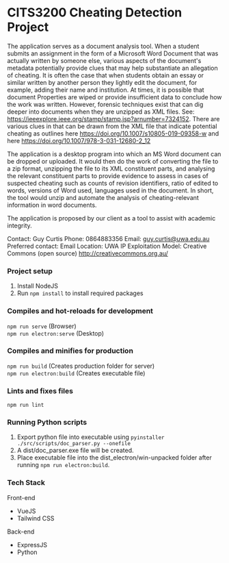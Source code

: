 # CITS3200 Cheating Detection Project

The application serves as a document analysis tool. When a student submits an assignment in the form of a Microsoft Word Document that was actually written by someone else, various aspects of the document's metadata potentially provide clues that may help substantiate an allegation of cheating. It is often the case that when students obtain an essay or similar written by another person they lightly edit the document, for example, adding their name and institution. At times, it is possible that document Properties are wiped or provide insufficient data to conclude how the work was written. However, forensic techniques exist that can dig deeper into documents when they are unzipped as XML files. See: https://ieeexplore.ieee.org/stamp/stamp.jsp?arnumber=7324152. There are various clues in that can be drawn from the XML file that indicate potential cheating as outlines here https://doi.org/10.1007/s10805-019-09358-w and here https://doi.org/10.1007/978-3-031-12680-2_12

The application is a desktop program into which an MS Word document can be dropped or uploaded. It would then do the work of converting the file to a zip format, unzipping the file to its XML constituent parts, and analysing the relevant constituent parts to provide evidence to assess in cases of suspected cheating such as counts of revision identifiers, ratio of edited to words, versions of Word used, languages used in the document. In short, the tool would unzip and automate the analysis of cheating-relevant information in word documents.

The application is proposed by our client as a tool to assist with academic integrity.

Contact: Guy Curtis
Phone: 0864883356
Email: guy.curtis@uwa.edu.au
Preferred contact: Email
Location: UWA
IP Exploitation Model: Creative Commons (open source) http://creativecommons.org.au/

### Project setup

1. Install NodeJS
2. Run `npm install` to install required packages

### Compiles and hot-reloads for development

`npm run serve` (Browser)  
`npm run electron:serve` (Desktop)

### Compiles and minifies for production

`npm run build` (Creates production folder for server)  
`npm run electron:build` (Creates executable file)

### Lints and fixes files

`npm run lint`

### Running Python scripts

1. Export python file into executable using `pyinstaller ./src/scripts/doc_parser.py --onefile`
2. A dist/doc_parser.exe file will be created.
3. Place executable file into the dist_electron/win-unpacked folder after running `npm run electron:build`.

### Tech Stack

Front-end

- VueJS
- Tailwind CSS

Back-end

- ExpressJS
- Python
